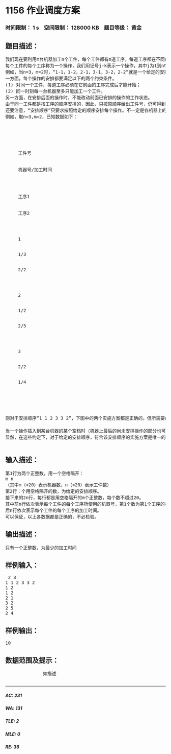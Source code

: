 # 1156 作业调度方案   
### 时间限制： 1 s&nbsp;&nbsp;&nbsp;&nbsp;空间限制： 128000 KB&nbsp;&nbsp;&nbsp;&nbsp;题目等级： 黄金  
## 题目描述：  

<pre>
我们现在要利用m台机器加工n个工件，每个工件都有m道工序，每道工序都在不同的指定的机器上完成。每个工件的每道工序都有指定的加工时间。
每个工件的每个工序称为一个操作，我们用记号j-k表示一个操作，其中j为1到n中的某个数字，为工件号；k为1到m中的某个数字，为工序号，例如2-4表示第2个工件第4道工序的这个操作。在本题中，我们还给定对于各操作的一个安排顺序。
例如，当n=3，m=2时，“1-1，1-2，2-1，3-1，3-2，2-2”就是一个给定的安排顺序，即先安排第1个工件的第1个工序，再安排第1个工件的第2个工序，然后再安排第2个工件的第1个工序，等等。
一方面，每个操作的安排都要满足以下的两个约束条件。
(1) 对同一个工件，每道工序必须在它前面的工序完成后才能开始；
(2) 同一时刻每一台机器至多只能加工一个工件。
另一方面，在安排后面的操作时，不能改动前面已安排的操作的工作状态。
由于同一工件都是按工序的顺序安排的，因此，只按原顺序给出工件号，仍可得到同样的安排顺序，于是，在输入数据中，我们将这个安排顺序简写为“1 1 2 3 3 2”。
还要注意，“安排顺序”只要求按照给定的顺序安排每个操作。不一定是各机器上的实际操作顺序。在具体实施时，有可能排在后面的某个操作比前面的某个操作先完成。
例如，取n=3,m=2，已知数据如下：
<dl><dd>
<colgroup><col width="76"/> <col width="77"/> <col width="78"/> </colgroup>



工件号


机器号/加工时间




工序1


工序2




1


1/3


2/2




2


1/2


2/5




3


2/2


1/4




</dd></dl>
则对于安排顺序“1 1 2 3 3 2”，下图中的两个实施方案都是正确的。但所需要的总时间分别是10与12。
　
当一个操作插入到某台机器的某个空档时（机器上最后的尚未安排操作的部分也可以看作一个空档），可以靠前插入，也可以靠后或居中插入。为了使问题简单一些，我们约定：在保证约束条件（1）（2）的条件下，尽量靠前插入。并且，我们还约定，如果有多个空档可以插入，就在保证约束条件（1）（2）的条件下，插入到最前面的一个空档。于是，在这些约定下，上例中的方案一是正确的，而方案二是不正确的。
显然，在这些约定下，对于给定的安排顺序，符合该安排顺序的实施方案是唯一的，请你计算出该方案完成全部任务所需的总时间。

</pre>
  
  
## 输入描述：  

<pre>
第1行为两个正整数，用一个空格隔开：
m n
（其中m（<20）表示机器数，n（<20）表示工件数）
第2行：个用空格隔开的数，为给定的安排顺序。
接下来的2n行，每行都是用空格隔开的m个正整数，每个数不超过20。
其中前n行依次表示每个工件的每个工序所使用的机器号，第1个数为第1个工序的机器号，第2个数为第2个工序机器号，等等。
后n行依次表示每个工件的每个工序的加工时间。
可以保证，以上各数据都是正确的，不必检验。
</pre>
  
  
## 输出描述：  

<pre>
只有一个正整数，为最少的加工时间
</pre>
  
  
## 样例输入：  

<pre>
 2 3
1 1 2 3 3 2
1 2
1 2
2 1
3 2
2 5
2 4
</pre>
  
  
## 样例输出：  

<pre>
10
</pre>
  
  
## 数据范围及提示：  

<pre>
              如描述
            </pre>
  
  
***  

##### AC: 231  
##### WA: 131  
##### TLE: 2  
##### MLE: 0  
##### RE: 36  
